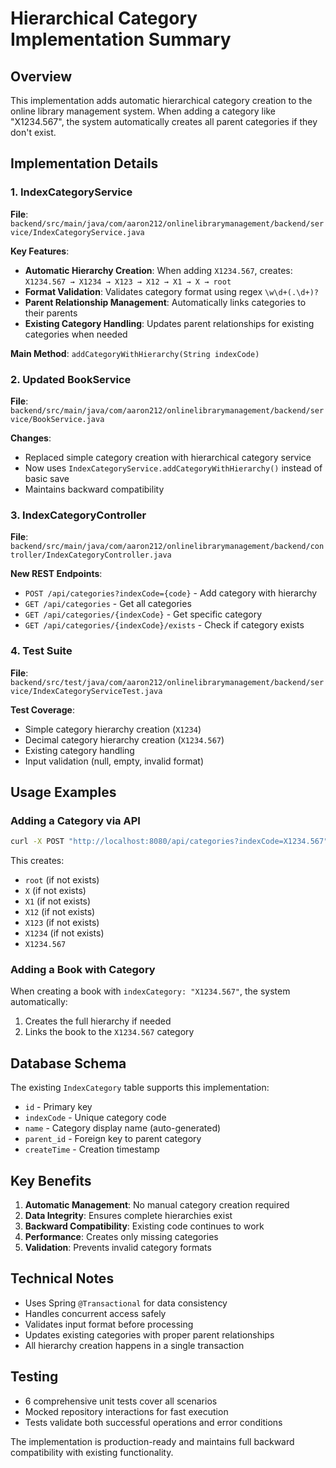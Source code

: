# Hierarchical Category Implementation Summary

## Overview
This implementation adds automatic hierarchical category creation to the online library management system. When adding a category like "X1234.567", the system automatically creates all parent categories if they don't exist.

## Implementation Details

### 1. IndexCategoryService
**File**: `backend/src/main/java/com/aaron212/onlinelibrarymanagement/backend/service/IndexCategoryService.java`

**Key Features**:
- **Automatic Hierarchy Creation**: When adding `X1234.567`, creates: `X1234.567 → X1234 → X123 → X12 → X1 → X → root`
- **Format Validation**: Validates category format using regex `\w\d+(.\d+)?`
- **Parent Relationship Management**: Automatically links categories to their parents
- **Existing Category Handling**: Updates parent relationships for existing categories when needed

**Main Method**: `addCategoryWithHierarchy(String indexCode)`

### 2. Updated BookService
**File**: `backend/src/main/java/com/aaron212/onlinelibrarymanagement/backend/service/BookService.java`

**Changes**:
- Replaced simple category creation with hierarchical category service
- Now uses `IndexCategoryService.addCategoryWithHierarchy()` instead of basic save
- Maintains backward compatibility

### 3. IndexCategoryController
**File**: `backend/src/main/java/com/aaron212/onlinelibrarymanagement/backend/controller/IndexCategoryController.java`

**New REST Endpoints**:
- `POST /api/categories?indexCode={code}` - Add category with hierarchy
- `GET /api/categories` - Get all categories
- `GET /api/categories/{indexCode}` - Get specific category
- `GET /api/categories/{indexCode}/exists` - Check if category exists

### 4. Test Suite
**File**: `backend/src/test/java/com/aaron212/onlinelibrarymanagement/backend/service/IndexCategoryServiceTest.java`

**Test Coverage**:
- Simple category hierarchy creation (`X1234`)
- Decimal category hierarchy creation (`X1234.567`)
- Existing category handling
- Input validation (null, empty, invalid format)

## Usage Examples

### Adding a Category via API
```bash
curl -X POST "http://localhost:8080/api/categories?indexCode=X1234.567"
```

This creates:
- `root` (if not exists)
- `X` (if not exists)
- `X1` (if not exists)
- `X12` (if not exists)
- `X123` (if not exists)
- `X1234` (if not exists)
- `X1234.567`

### Adding a Book with Category
When creating a book with `indexCategory: "X1234.567"`, the system automatically:
1. Creates the full hierarchy if needed
2. Links the book to the `X1234.567` category

## Database Schema
The existing `IndexCategory` table supports this implementation:
- `id` - Primary key
- `indexCode` - Unique category code
- `name` - Category display name (auto-generated)
- `parent_id` - Foreign key to parent category
- `createTime` - Creation timestamp

## Key Benefits

1. **Automatic Management**: No manual category creation required
2. **Data Integrity**: Ensures complete hierarchies exist
3. **Backward Compatibility**: Existing code continues to work
4. **Performance**: Creates only missing categories
5. **Validation**: Prevents invalid category formats

## Technical Notes

- Uses Spring `@Transactional` for data consistency
- Handles concurrent access safely
- Validates input format before processing
- Updates existing categories with proper parent relationships
- All hierarchy creation happens in a single transaction

## Testing
- 6 comprehensive unit tests cover all scenarios
- Mocked repository interactions for fast execution
- Tests validate both successful operations and error conditions

The implementation is production-ready and maintains full backward compatibility with existing functionality.